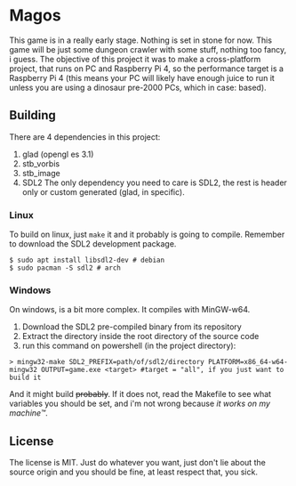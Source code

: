 # Magos

This game is in a really early stage. Nothing is set in stone for now.
This game will be just some dungeon crawler with some stuff, nothing too fancy, i guess. The objective of this project it was to make a cross-platform project, that runs on PC and Raspberry Pi 4, so the performance target is a Raspberry Pi 4 (this means your PC will likely have enough juice to run it unless you are using a dinosaur pre-2000 PCs, which in case: based).

## Building
There are 4 dependencies in this project:
1. glad (opengl es 3.1)
2. stb_vorbis
3. stb_image
4. SDL2 
The only dependency you need to care is SDL2, the rest is header only or custom generated (glad, in specific).

### Linux
To build on linux, just ```make``` it and it probably is going to compile. Remember to download the SDL2 development package.
```
$ sudo apt install libsdl2-dev # debian
$ sudo pacman -S sdl2 # arch
```

### Windows
On windows, is a bit more complex. It compiles with MinGW-w64.

1. Download the SDL2 pre-compiled binary from its repository 
2. Extract the directory inside the root directory of the source code
3. run this command on powershell (in the project directory):
```
> mingw32-make SDL2_PREFIX=path/of/sdl2/directory PLATFORM=x86_64-w64-mingw32 OUTPUT=game.exe <target> #target = "all", if you just want to build it
```

And it might build ~~probably~~. If it does not, read the Makefile to see what variables you should be set, and i'm not wrong because *it works on my machine™*.

## License

The license is MIT. Just do whatever you want, just don't lie about the source origin and you should be fine, at least respect that, you sick.


